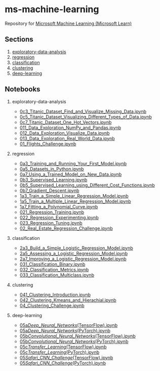 # ms-machine-learning

Repository for [Microsoft Machine Learning (Microsoft Learn)](https://learn.microsoft.com/en-us/)

## Sections

1. [exploratory-data-analysis](https://github.com/iliyaML/ms-machine-learning/tree/main/exploratory-data-analysis)
2. [regression](https://github.com/iliyaML/ms-machine-learning/tree/main/regression)
3. [classification](https://github.com/iliyaML/ms-machine-learning/tree/main/classification)
4. [clustering](https://github.com/iliyaML/ms-machine-learning/tree/main/clustering)
5. [deep-learning](https://github.com/iliyaML/ms-machine-learning/tree/main/deep-learning)

## Notebooks

1. exploratory-data-analysis

   - [0c3_Titanic_Dataset_Find_and_Visualize_Missing_Data.ipynb](https://colab.research.google.com/github/iliyaML/ms-machine-learning/blob/main/exploratory-data-analysis/0c3_Titanic_Dataset_Find_and_Visualize_Missing_Data.ipynb)
   - [0c5_Titanic_Dataset_Visualizing_Different_Types_of_Data.ipynb](https://colab.research.google.com/github/iliyaML/ms-machine-learning/blob/main/exploratory-data-analysis/0c5_Titanic_Dataset_Visualizing_Different_Types_of_Data.ipynb)
   - [0c7_Titanic_Dataset_One_Hot_Vectors.ipynb](https://colab.research.google.com/github/iliyaML/ms-machine-learning/blob/main/exploratory-data-analysis/0c7_Titanic_Dataset_One_Hot_Vectors.ipynb)
   - [011_Data_Exploration_NumPy_and_Pandas.ipynb](https://colab.research.google.com/github/iliyaML/ms-machine-learning/blob/main/exploratory-data-analysis/011_Data_Exploration_NumPy_and_Pandas.ipynb)
   - [012_Data_Exploration_Visualize_Data.ipynb](https://colab.research.google.com/github/iliyaML/ms-machine-learning/blob/main/exploratory-data-analysis/012_Data_Exploration_Visualize_Data.ipynb)
   - [013_Data_Exploration_Real_World_Data.ipynb](https://colab.research.google.com/github/iliyaML/ms-machine-learning/blob/main/exploratory-data-analysis/013_Data_Exploration_Real_World_Data.ipynb)
   - [01_Flights_Challenge.ipynb](https://colab.research.google.com/github/iliyaML/ms-machine-learning/blob/main/exploratory-data-analysis/01_Flights_Challenge.ipynb)

2. regression

   - [0a3_Training_and_Running_Your_First_Model.ipynb](https://colab.research.google.com/github/iliyaML/ms-machine-learning/blob/main/regression/0a3_Training_and_Running_Your_First_Model.ipynb)
   - [0a5_Datasets_in_Python.ipynb](https://colab.research.google.com/github/iliyaML/ms-machine-learning/blob/main/regression/0a5_Datasets_in_Python.ipynb)
   - [0a7_Using_a_Trained_Model_on_New_Data.ipynb](https://colab.research.google.com/github/iliyaML/ms-machine-learning/blob/main/regression/0a7_Using_a_Trained_Model_on_New_Data.ipynb)
   - [0b3_Supervised_Learning.ipynb](https://colab.research.google.com/github/iliyaML/ms-machine-learning/blob/main/regression/0b3_Supervised_Learning.ipynb)
   - [0b5_Supervised_Learning_using_Different_Cost_Functions.ipynb](https://colab.research.google.com/github/iliyaML/ms-machine-learning/blob/main/regression/0b5_Supervised_Learning_using_Different_Cost_Functions.ipynb)
   - [0b7_Gradient_Descent.ipynb](https://colab.research.google.com/github/iliyaML/ms-machine-learning/blob/main/regression/0b7_Gradient_Descent.ipynb)
   - [1a3_Train_a_Simple_Linear_Regression_Model.ipynb](https://colab.research.google.com/github/iliyaML/ms-machine-learning/blob/main/regression/1a3_Train_a_Simple_Linear_Regression_Model.ipynb)
   - [1a5_Train_a_Multiple_Linear_Regression_Model.ipynb](https://colab.research.google.com/github/iliyaML/ms-machine-learning/blob/main/regression/1a5_Train_a_Multiple_Linear_Regression_Model.ipynb)
   - [1a7_Fitting_a_Polynomial_Curve.ipynb](https://colab.research.google.com/github/iliyaML/ms-machine-learning/blob/main/regression/1a7_Fitting_a_Polynomial_Curve.ipynb)
   - [021_Regression_Training.ipynb](https://colab.research.google.com/github/iliyaML/ms-machine-learning/blob/main/regression/021_Regression_Training.ipynb)
   - [022_Regression_Experimenting.ipynb](https://colab.research.google.com/github/iliyaML/ms-machine-learning/blob/main/regression/022_Regression_Experimenting.ipynb)
   - [023_Regression_Tuning.ipynb](https://colab.research.google.com/github/iliyaML/ms-machine-learning/blob/main/regression/023_Regression_Tuning.ipynb)
   - [02_Real_Estate_Regression_Challenge.ipynb](https://colab.research.google.com/github/iliyaML/ms-machine-learning/blob/main/regression/02_Real_Estate_Regression_Challenge.ipynb)

3. classification

   - [2a3_Build_a_Simple_Logistic_Regression_Model.ipynb](https://colab.research.google.com/github/iliyaML/ms-machine-learning/blob/main/classification/2a3_Build_a_Simple_Logistic_Regression_Model.ipynb)
   - [2a5_Assessing_a_Logistic_Regression_Model.ipynb](https://colab.research.google.com/github/iliyaML/ms-machine-learning/blob/main/classification/2a5_Assessing_a_Logistic_Regression_Model.ipynb)
   - [2a7_Improving_a_Logistic_Regression_Model.ipynb](https://colab.research.google.com/github/iliyaML/ms-machine-learning/blob/main/classification/2a7_Improving_a_Logistic_Regression_Model.ipynb)
   - [031_Classification_Binary.ipynb](https://colab.research.google.com/github/iliyaML/ms-machine-learning/blob/main/classification/031_Classification_Binary.ipynb)
   - [032_Classification_Metrics.ipynb](https://colab.research.google.com/github/iliyaML/ms-machine-learning/blob/main/classification/032_Classification_Metrics.ipynb)
   - [033_Classification_Multiclass.ipynb](https://colab.research.google.com/github/iliyaML/ms-machine-learning/blob/main/classification/033_Classification_Multiclass.ipynb)

4. clustering

   - [041_Clustering_Introduction.ipynb](https://colab.research.google.com/github/iliyaML/ms-machine-learning/blob/main/clustering/041_Clustering_Introduction.ipynb)
   - [042_Clustering_Kmeans_and_Hierachial.ipynb](https://colab.research.google.com/github/iliyaML/ms-machine-learning/blob/main/clustering/042_Clustering_Kmeans_and_Hierachial.ipynb)
   - [04_Clustering_Challenge.ipynb](https://colab.research.google.com/github/iliyaML/ms-machine-learning/blob/main/clustering/04_Clustering_Challenge.ipynb)

5. deep-learning
   - [05a*Deep_Neural_Networks*(TensorFlow).ipynb](<https://colab.research.google.com/github/iliyaML/ms-machine-learning/blob/main/deep-learning/05a_Deep_Neural_Networks_(TensorFlow).ipynb>)
   - [05a*Deep_Neural_Networks*(PyTorch).ipynb](<https://colab.research.google.com/github/iliyaML/ms-machine-learning/blob/main/deep-learning/05a_Deep_Neural_Networks_(PyTorch).ipynb>)
   - [05b*Convolutional_Neural_Networks*(TensorFlow).ipynb](<https://colab.research.google.com/github/iliyaML/ms-machine-learning/blob/main/deep-learning/05b_Convolutional_Neural_Networks_(TensorFlow).ipynb>)
   - [05b*Convolutional_Neural_Networks*(PyTorch).ipynb](<https://colab.research.google.com/github/iliyaML/ms-machine-learning/blob/main/deep-learning/05b_Convolutional_Neural_Networks_(PyTorch).ipynb>)
   - [05c*Transfer_Learning*(TensorFlow).ipynb](<https://colab.research.google.com/github/iliyaML/ms-machine-learning/blob/main/deep-learning/05c_Transfer_Learning_(TensorFlow).ipynb>)
   - [05c*Transfer_Learning*(PyTorch).ipynb](<https://colab.research.google.com/github/iliyaML/ms-machine-learning/blob/main/deep-learning/05c_Transfer_Learning_(PyTorch).ipynb>)
   - [05*Safari_CNN_Challenge*(TensorFlow).ipynb](<https://colab.research.google.com/github/iliyaML/ms-machine-learning/blob/main/deep-learning/05_Safari_CNN_Challenge_(TensorFlow).ipynb>)
   - [05*Safari_CNN_Challenge*(PyTorch).ipynb](<https://colab.research.google.com/github/iliyaML/ms-machine-learning/blob/main/deep-learning/05_Safari_CNN_Challenge_(PyTorch).ipynb>)
